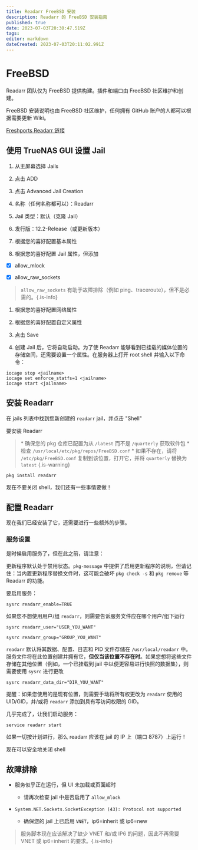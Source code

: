 ```yaml
---
title: Readarr FreeBSD 安装
description: Readarr 的 FreeBSD 安装指南
published: true
date: 2023-07-03T20:30:47.519Z
tags: 
editor: markdown
dateCreated: 2023-07-03T20:11:02.991Z
---
```


# FreeBSD

Readarr 团队仅为 FreeBSD 提供构建。插件和端口由 FreeBSD 社区维护和创建。

FreeBSD 安装说明也由 FreeBSD 社区维护，任何拥有 GitHub 账户的人都可以根据需要更新 Wiki。

[Freshports Readarr 链接](https://www.freshports.org/net-p2p/readarr/)

## 使用 TrueNAS GUI 设置 Jail

1. 从主屏幕选择 Jails

1. 点击 ADD

1. 点击 Advanced Jail Creation

1. 名称（任何名称都可以）：Readarr

1. Jail 类型：默认（克隆 Jail）

1. 发行版：12.2-Release（或更新版本）

1. 根据您的喜好配置基本属性

1. 根据您的喜好配置 Jail 属性，但添加

- [x] allow_mlock

- [x] allow_raw_sockets

> `allow_raw_sockets` 有助于故障排除（例如 ping、traceroute），但不是必需的。{.is-info}

1. 根据您的喜好配置网络属性

1. 根据您的喜好配置自定义属性

1. 点击 Save

1. 创建 Jail 后，它将自动启动。为了使 Readarr 能够看到已挂载的媒体位置的存储空间，还需要设置一个属性。在服务器上打开 root shell 并输入以下命令：

```shell
iocage stop <jailname>
iocage set enforce_statfs=1 <jailname>
iocage start <jailname>
```

## 安装 Readarr

在 jails 列表中找到您新创建的 `readarr` jail，并点击 "Shell"

要安装 Readarr

> \* 确保您的 pkg 仓库已配置为从 `/latest` 而不是 `/quarterly` 获取软件包
> \* 检查 `/usr/local/etc/pkg/repos/FreeBSD.conf`
> \* 如果不存在，请将 `/etc/pkg/FreeBSD.conf` 复制到该位置，打开它，并将 `quarterly` 替换为 `latest`
{.is-warning}

```shell
pkg install readarr
```

现在不要关闭 shell，我们还有一些事情要做！

## 配置 Readarr

现在我们已经安装了它，还需要进行一些额外的步骤。

### 服务设置

是时候启用服务了，但在此之前，请注意：

更新程序默认处于禁用状态。`pkg-message` 中提供了启用更新程序的说明，但请记住：当内置更新程序替换文件时，这可能会破坏 `pkg check -s` 和 `pkg remove` 等 Readarr 的功能。

要启用服务：

```shell
sysrc readarr_enable=TRUE
```

如果您不想使用用户/组 `readarr`，则需要告诉服务文件应在哪个用户/组下运行

```shell
sysrc readarr_user="USER_YOU_WANT"
```

```shell
sysrc readarr_group="GROUP_YOU_WANT"
```

`readarr` 默认将其数据、配置、日志和 PID 文件存储在 `/usr/local/readarr` 中。服务文件将在此位置创建并拥有它，**但仅当该位置不存在时**。如果您想将这些文件存储在其他位置（例如，一个已挂载到 jail 中以便更容易进行快照的数据集），则需要使用 `sysrc` 进行更改

```shell
sysrc readarr_data_dir="DIR_YOU_WANT"
```

提醒：如果您使用的是现有位置，则需要手动将所有权更改为 `readarr` 使用的 UID/GID，并/或将 `readarr` 添加到具有写访问权限的 GID。

几乎完成了，让我们启动服务：

```shell
service readarr start
```

如果一切按计划进行，那么 readarr 应该在 jail 的 IP 上（端口 8787）上运行！

现在可以安全地关闭 shell

## 故障排除

- 服务似乎正在运行，但 UI 未加载或页面超时
  - 请再次检查 jail 中是否启用了 `allow_mlock`
  
- `System.NET.Sockets.SocketException (43): Protocol not supported`
  - 确保您的 jail 上已启用 `VNET`，ip6=inherit 或 ip6=new

> 服务脚本现在应该解决了缺少 VNET 和/或 IP6 的问题，因此不再需要 VNET 或 ip6=inherit 的要求。{.is-info}